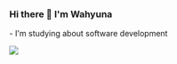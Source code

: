    ### Hi there 👋 I'm Wahyuna

<p>- I'm studying about software development</p>

![](https://komarev.com/ghpvc/?username=Wahyunaa&color=blue)
